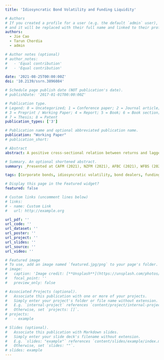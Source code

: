 ```yaml
---
title: 'Idiosyncratic Bond Volatility and Funding Liquidity'

# Authors
# If you created a profile for a user (e.g. the default `admin` user), write the username (folder name) here
# and it will be replaced with their full name and linked to their profile.
authors:
  - Jie Cao 
  - Tarun Chordia
  - admin

# Author notes (optional)
# author_notes:
#   - 'Equal contribution'
#   - 'Equal contribution'

date: '2021-08-25T00:00:00Z'
doi: '10.2139/ssrn.3896084'

# Schedule page publish date (NOT publication's date).
# publishDate: '2017-01-01T00:00:00Z'

# Publication type.
# Legend: 0 = Uncategorized; 1 = Conference paper; 2 = Journal article;
# 3 = Preprint / Working Paper; 4 = Report; 5 = Book; 6 = Book section;
# 7 = Thesis; 8 = Patent
publication_types: ['3']

# Publication name and optional abbreviated publication name.
publication: "Working Paper"
# publication_short: 

# Abstract
abstract: A positive cross-sectional relation between returns and lagged idiosyncratic volatility (IVOL) obtains in the corporate bond market because dealers are less willing to accept high IVOL bonds into inventory during low funding liquidity periods and the subsequent relaxation of this constraint causes an increase in prices. An exogenous shock to funding liquidity due to the Volcker rule (which limited the provision of liquidity by corporate bond dealers) drives the identification. Both, the time-series shock to the supply of funding liquidity and the cross-sectional variations in the demand for funding liquidity following the Volcker rule, impact the bond IVOL-return relation.

# Summary. An optional shortened abstract.
summary: _Presented at CAFM (2021), NZFM (2021), AFBC (2021), WFBS (2021), FMCG (2022), CIRF (2022), FMA (2022), SAFE Asset Pricing Workshop (2023, scheduled)_

tags: [Corporate bonds, idiosyncratic volatility, bond dealers, funding liquidity, Volcker Rule]

# Display this page in the Featured widget?
featured: false

# Custom links (uncomment lines below)
# links:
# - name: Custom Link
#   url: http://example.org

url_pdf: ''
url_code: ''
url_dataset: ''
url_poster: ''
url_project: ''
url_slides: ''
url_source: ''
url_video: ''

# Featured image
# To use, add an image named `featured.jpg/png` to your page's folder.
# image:
#   caption: 'Image credit: [**Unsplash**](https://unsplash.com/photos/pLCdAaMFLTE)'
#   focal_point: ''
#   preview_only: false

# Associated Projects (optional).
#   Associate this publication with one or more of your projects.
#   Simply enter your project's folder or file name without extension.
#   E.g. `internal-project` references `content/project/internal-project/index.md`.
#   Otherwise, set `projects: []`.
# projects:
#   - example

# Slides (optional).
#   Associate this publication with Markdown slides.
#   Simply enter your slide deck's filename without extension.
#   E.g. `slides: "example"` references `content/slides/example/index.md`.
#   Otherwise, set `slides: ""`.
# slides: example
---
```

